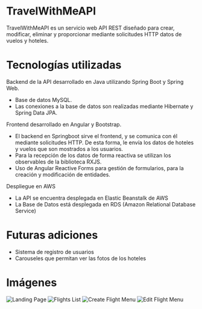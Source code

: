 # TravelWithMeAPI

TravelWithMeAPI es un servicio web API REST diseñado para crear, modificar, eliminar y proporcionar mediante solicitudes HTTP datos de vuelos y hoteles.

# Tecnologías utilizadas
Backend de la API desarrollado en Java utilizando Spring Boot y Spring Web. 
- Base de datos MySQL.
- Las conexiones a la base de datos son realizadas mediante Hibernate y Spring Data JPA.


Frontend desarrollado en Angular y Bootstrap.
- El backend en Springboot sirve el frontend, y se comunica con él mediante solicitudes HTTP. De esta forma, le envía los datos de hoteles y vuelos que son mostrados a los usuarios.
- Para la recepción de los datos de forma reactiva se utilizan los observables de la biblioteca RXJS.
- Uso de Angular Reactive Forms para gestión de formularios, para la creación y modificación de entidades.

Despliegue en AWS
- La API se encuentra desplegada en Elastic Beanstalk de AWS
- La Base de Datos está desplegada en RDS (Amazon Relational Database Service)


# Futuras adiciones
- Sistema de registro de usuarios
- Carouseles que permitan ver las fotos de los hoteles

# Imágenes

![Landing Page](https://i.imgur.com/cQYKnAu.png)
![Flights List](https://i.imgur.com/O9fAF56.png)
![Create Flight Menu](https://i.imgur.com/VG0SfWD.png)
![Edit Flight Menu](https://i.imgur.com/YRBNFYf.png)
